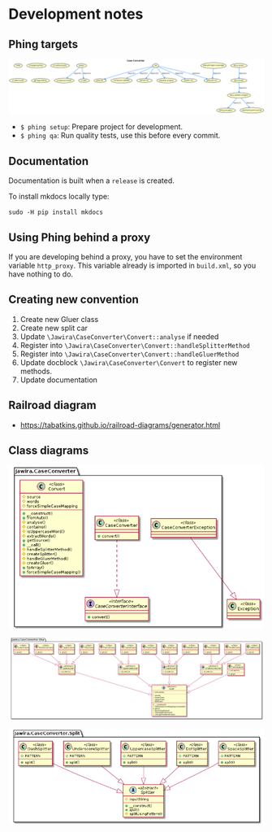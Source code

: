 Development notes
=================

Phing targets
-------------

[![Phing targets](./images/build.png "Phing targets")](./images/build.png)

- `$ phing setup`: Prepare project for development.
- `$ phing qa`: Run quality tests, use this before every commit.

Documentation
-------------

Documentation is built when a `release` is created.

To install mkdocs locally type:

[comment]: <> (https://stackoverflow.com/a/41352413/4345061)

```console
sudo -H pip install mkdocs
```

Using Phing behind a proxy
--------------------------

If you are developing behind a proxy, you have to set the environment
variable `http_proxy`. This variable already is imported in `build.xml`, so you
have nothing to do.

Creating new convention
-----------------------

1. Create new Gluer class
2. Create new split car
3. Update `\Jawira\CaseConverter\Convert::analyse` if needed
4. Register into `\Jawira\CaseConverter\Convert::handleSplitterMethod`
5. Register into `\Jawira\CaseConverter\Convert::handleGluerMethod`
6. Update docblock `\Jawira\CaseConverter\Convert` to register new methods.
7. Update documentation

Railroad diagram
----------------

- <https://tabatkins.github.io/railroad-diagrams/generator.html>

Class diagrams
--------------

[![Phing targets](./images/uml-case-converter.png "CaseConverter namespace")](./images/uml-case-converter.png)

[![Phing targets](./images/uml-glue.png "Glue namespace")](./images/uml-glue.png)

[![Phing targets](./images/uml-split.png "Split namespace")](./images/uml-split.png)

[git-flow]: https://github.com/petervanderdoes/gitflow-avh

[Keep a changelog]: http://keepachangelog.com/en/1.0.0/

[mkdocs]: https://www.mkdocs.org/#installation

[mkdocs-material]: https://github.com/squidfunk/mkdocs-material

[pds/skeleton]: https://github.com/php-pds/skeleton

[Phive]: https://phar.io/

[Semantic Versioning]: http://semver.org/

[Composer]: https://getcomposer.org/
